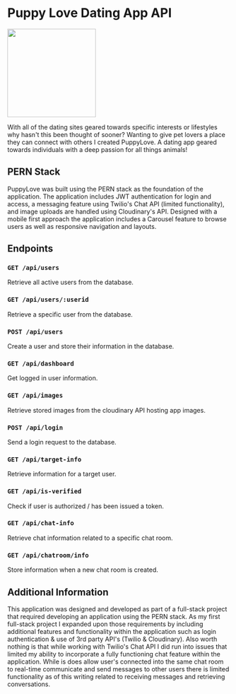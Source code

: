 <h1>Puppy Love Dating App API</h1>

<img src="https://res.cloudinary.com/dvkqz0fed/image/upload/v1603930193/app/cai4gsp3nzca9vngaaox.jpg" width="200"/>

  <p>With all of the dating sites geared towards specific interests or lifestyles why hasn't this been thought of sooner? Wanting to give pet lovers a place they can connect with others I created PuppyLove. A dating app geared towards individuals with a deep passion for all things animals!</p>
  
## PERN Stack
<p>PuppyLove was built using the PERN stack as the foundation of the application. The application includes JWT authentication for login and access, a messaging feature using Twilio's Chat API (limited functionality), and image uploads are handled using Cloudinary's API. Designed with a mobile first approach the application includes a Carousel feature to browse users as well as responsive navigation and layouts.</p>

## Endpoints

### `GET /api/users`
<p>Retrieve all active users from the database.</p>

### `GET /api/users/:userid`
<p>Retrieve a specific user from the database.</p>

### `POST /api/users`
<p>Create a user and store their information in the database.</p>

### `GET /api/dashboard`
<p>Get logged in user information.</p>

### `GET /api/images`
<p>Retrieve stored images from the cloudinary API hosting app images.</p>

### `POST /api/login`
<p>Send a login request to the database.</p>

### `GET /api/target-info`
<p>Retrieve information for a target user.</p>

### `GET /api/is-verified`
<p>Check if user is authorized / has been issued a token.</p>

### `GET /api/chat-info`
<p>Retrieve chat information related to a specific chat room.</p>

### `GET /api/chatroom/info`
<p>Store information when a new chat room is created.</p>

## Additional Information
<p>This application was designed and developed as part of a full-stack project that required developing an application using the PERN stack. As my first full-stack project I expanded upon those requirements by including additional features and functionality within the application such as login authentication & use of 3rd party API's (Twilio & Cloudinary). Also worth nothing is that while working with Twilio's Chat API I did run into issues that limited my ability to incorporate a fully functioning chat feature within the application. While is does allow user's connected into the same chat room to real-time communicate and send messages to other users there is limited functionality as of this writing related to receiving messages and retrieving conversations.</p>  


